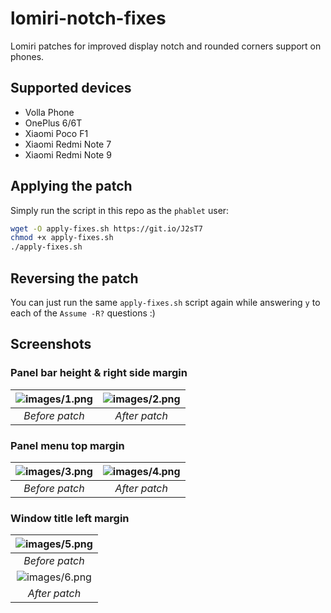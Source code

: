 # lomiri-notch-fixes
Lomiri patches for improved display notch and rounded corners support on phones.

## Supported devices
* Volla Phone
* OnePlus 6/6T
* Xiaomi Poco F1
* Xiaomi Redmi Note 7
* Xiaomi Redmi Note 9

## Applying the patch
Simply run the script in this repo as the `phablet` user:
```bash
wget -O apply-fixes.sh https://git.io/J2sT7
chmod +x apply-fixes.sh
./apply-fixes.sh
```

## Reversing the patch
You can just run the same `apply-fixes.sh` script again while answering `y` to each of the `Assume -R?` questions :)

## Screenshots

### Panel bar height & right side margin
| ![images/1.png](images/1.png) | ![images/2.png](images/2.png) |
|:--:|:--:|
| *Before patch* | *After patch* |

### Panel menu top margin
| ![images/3.png](images/3.png) | ![images/4.png](images/4.png) |
|:--:|:--:|
| *Before patch* | *After patch* |

### Window title left margin
| ![images/5.png](images/5.png) |
|:--:|
| *Before patch* |
| ![images/6.png](images/6.png) |
| *After patch* |

